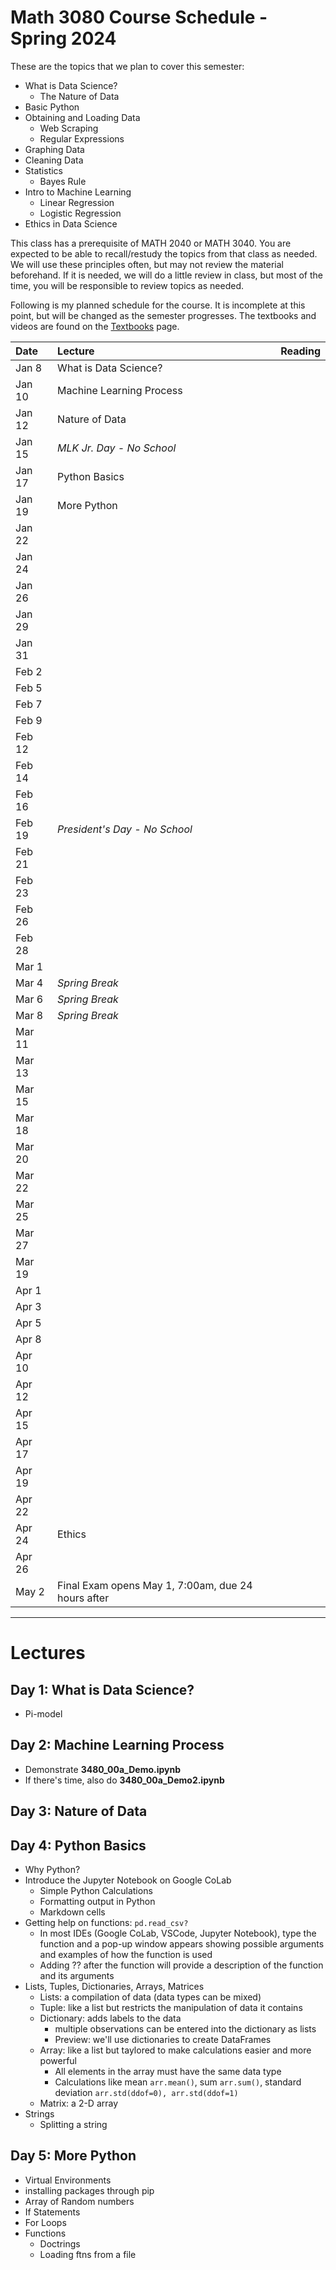 # Math 3080 Course Schedule - Spring 2024
These are the topics that we plan to cover this semester:
* What is Data Science?
  * The Nature of Data
* Basic Python
* Obtaining and Loading Data
  * Web Scraping
  * Regular Expressions
* Graphing Data
* Cleaning Data
* Statistics
  * Bayes Rule
* Intro to Machine Learning
  * Linear Regression
  * Logistic Regression
* Ethics in Data Science

This class has a prerequisite of MATH 2040 or MATH 3040. You are expected to be able to recall/restudy the topics from that class as needed. We will use these principles often, but may not review the material beforehand. If it is needed, we will do a little review in class, but most of the time, you will be responsible to review topics as needed.

Following is my planned schedule for the course. It is incomplete at this point, but will be changed as the semester progresses. The textbooks and videos are found on the [Textbooks](https://github.com/drolsonmi/math3080/blob/main/3080_Textbooks.md) page.

| Date   | Lecture                       | Reading    |
| :----- | :------                       | :------    |
| Jan 8  | What is Data Science?         |            |
| Jan 10 | Machine Learning Process      |            |
| Jan 12 | Nature of Data                |            |
| Jan 15 | *MLK Jr. Day - No School*     |            |
| Jan 17 | Python Basics                 |            |
| Jan 19 | More Python                   |            |
| Jan 22 |                               |            |
| Jan 24 |                               |            |
| Jan 26 |                               |            |
| Jan 29 |                               |            |
| Jan 31 |                               |            |
| Feb 2  |                               |            |
| Feb 5  |                               |            |
| Feb 7  |                               |            |
| Feb 9  |                               |            |
| Feb 12 |                               |            |
| Feb 14 |                               |            |
| Feb 16 |                               |            |
| Feb 19 | *President's Day - No School* |            |
| Feb 21 |                               |            |
| Feb 23 |                               |            |
| Feb 26 |                               |            |
| Feb 28 |                               |            |
| Mar 1  |                               |            |
| Mar 4  | *Spring Break*                |            |
| Mar 6  | *Spring Break*                |            |
| Mar 8  | *Spring Break*                |            |
| Mar 11 |                               |            |
| Mar 13 |                               |            |
| Mar 15 |                               |            |
| Mar 18 |                               |            |
| Mar 20 |                               |            |
| Mar 22 |                               |            |
| Mar 25 |                               |            |
| Mar 27 |                               |            |
| Mar 19 |                               |            |
| Apr 1  |                               |            |
| Apr 3  |                               |            |
| Apr 5  |                               |            |
| Apr 8  |                               |            |
| Apr 10 |                               |            |
| Apr 12 |                               |            |
| Apr 15 |                               |            |
| Apr 17 |                               |            |
| Apr 19 |                               |            |
| Apr 22 |                               |            |
| Apr 24 | Ethics                        |            |
| Apr 26 |                               |            |
| May 2  | Final Exam opens May 1, 7:00am, due 24 hours after | |

-----
# Lectures
## Day 1: What is Data Science?
* Pi-model

## Day 2: Machine Learning Process
* Demonstrate __3480_00a_Demo.ipynb__
* If there's time, also do __3480_00a_Demo2.ipynb__

## Day 3: Nature of Data

## Day 4: Python Basics
* Why Python?
* Introduce the Jupyter Notebook on Google CoLab
    * Simple Python Calculations
    * Formatting output in Python
    * Markdown cells
* Getting help on functions: `pd.read_csv?`
    * In most IDEs (Google CoLab, VSCode, Jupyter Notebook), type the function and a pop-up window appears showing possible arguments and examples of how the function is used
    * Adding ?? after the function will provide a description of the function and its arguments
* Lists, Tuples, Dictionaries, Arrays, Matrices
    * Lists: a compilation of data (data types can be mixed)
    * Tuple: like a list but restricts the manipulation of data it contains
    * Dictionary: adds labels to the data
        * multiple observations can be entered into the dictionary as lists
        * Preview: we'll use dictionaries to create DataFrames
    * Array: like a list but taylored to make calculations easier and more powerful
        * All elements in the array must have the same data type
        * Calculations like mean `arr.mean()`, sum `arr.sum()`, standard deviation `arr.std(ddof=0), arr.std(ddof=1)`
    * Matrix: a 2-D array
* Strings
    * Splitting a string

## Day 5: More Python
* Virtual Environments
* installing packages through pip
* Array of Random numbers
* If Statements
* For Loops
* Functions
    * Doctrings
    * Loading ftns from a file